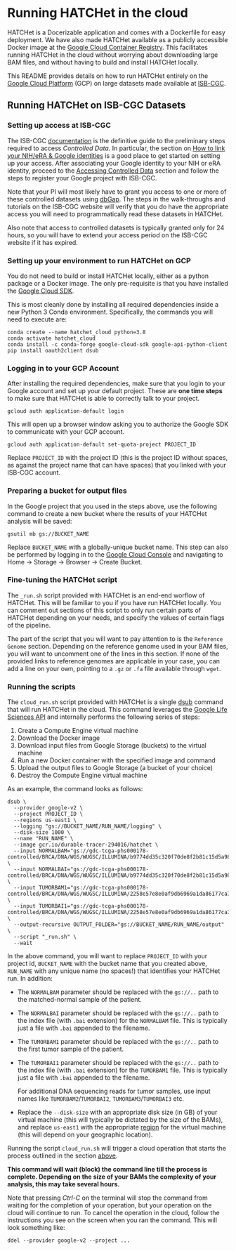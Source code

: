 # Running HATCHet in the cloud

HATCHet is a Docerizable application and comes with a Dockerfile for easy deployment. We have also made HATCHet 
available as a publicly accessible Docker image at the [Google Cloud Container Registry](https://cloud.google.com/container-registry).
This facilitates running HATCHet in the cloud without worrying about downloading large BAM files, and without having to
build and install HATCHet locally.

This README provides details on how to run HATCHet entirely on the [Google Cloud Platform](https://cloud.google.com) (GCP)
on large datasets made available at [ISB-CGC](https://isb-cgc.appspot.com/).

## Running HATCHet on ISB-CGC Datasets

### Setting up access at ISB-CGC

The ISB-CGC [documentation](https://isb-cancer-genomics-cloud.readthedocs.io/) is the definitive guide to the preliminary
steps required to access *Controlled Data*. In particular, the section on [How to link your NIH/eRA & Google identities](https://isb-cancer-genomics-cloud.readthedocs.io/en/latest/sections/controlled-access/Controlled-data-Interactive.html)
is a good place to get started on setting up your access. After associating your Google identity to your NIH or eRA
identity, proceed to the [Accessing Controlled Data](https://isb-cancer-genomics-cloud.readthedocs.io/en/latest/sections/Gaining-Access-To-Controlled-Access-Data.html)
section and follow the steps to register your Google project with ISB-CGC.

Note that your PI will most likely have to grant you access to one or more of these controlled datasets using
[dbGap](https://dbgap.ncbi.nlm.nih.gov/). The steps in the walk-throughs and tutorials on the ISB-CGC website will
verify that you do have the appropriate access you will need to programmatically read these datasets in HATCHet.

Also note that access to controlled datasets is typically granted only for 24 hours, so you will have to extend your
access period on the ISB-CGC website if it has expired.

### Setting up your environment to run HATCHet on GCP

You do not need to build or install HATCHet locally, either as a python package or a Docker image. The only pre-requisite
is that you have installed the [Google Cloud SDK](https://cloud.google.com/sdk/docs/quickstart).

This is most cleanly done by installing all required dependencies inside a new Python 3 Conda environment.
Specifically, the commands you will need to execute are:

```
conda create --name hatchet_cloud python=3.8
conda activate hatchet_cloud
conda install -c conda-forge google-cloud-sdk google-api-python-client
pip install oauth2client dsub
```

### Logging in to your GCP Account

After installing the required dependencies, make sure that you login to your Google account and set up your default
project. These are **one time steps** to make sure that HATCHet is able to correctly talk to your project.

```
gcloud auth application-default login
```

This will open up a browser window asking you to authorize the Google SDK to communicate with your GCP account.

```
gcloud auth application-default set-quota-project PROJECT_ID
```

Replace `PROJECT_ID` with the project ID (this is the project ID without spaces, as against the project name that can have spaces)
that you linked with your ISB-CGC account.

### Preparing a bucket for output files

In the Google project that you used in the steps above, use the following command to create a new bucket where the results
of your HATCHet analysis will be saved:

```
gsutil mb gs://BUCKET_NAME
```

Replace `BUCKET_NAME` with a globally-unique bucket name. This step can also be performed by logging in to the
[Google Cloud Console](https://console.cloud.google.com) and navigating to Home -> Storage -> Browser -> Create Bucket.

### Fine-tuning the HATCHet script

The `_run.sh` script provided with HATCHet is an end-end worflow of HATCHet. This will be familiar to you if you have
run HATCHet locally. You can comment out sections of this script to only run certain parts of HATCHet depending on your
needs, and specify the values of certain flags of the pipeline.

The part of the script that you will want to pay attention to is the `Reference Genome` section. Depending on the
reference genome used in your BAM files, you will want to uncomment one of the lines in this section. If none of the
provided links to reference genomes are applicable in your case, you can add a line on your own, pointing to a `.gz`
or `.fa` file available through `wget`.

### Running the scripts

The `cloud_run.sh` script provided with HATCHet is a single [dsub](https://github.com/DataBiosphere/dsub) command that
will run HATCHet in the cloud. This command leverages the [Google Life Sciences API](https://cloud.google.com/life-sciences/docs/reference/rest)
and internally performs the following series of steps:

<a name="cloud_steps"></a>
1. Create a Compute Engine virtual machine
2. Download the Docker image
3. Download input files from Google Storage (buckets) to the virtual machine
4. Run a new Docker container with the specified image and command
5. Upload the output files to Google Storage (a bucket of your choice)
6. Destroy the Compute Engine virtual machine

As an example, the command looks as follows:

```
dsub \
  --provider google-v2 \
  --project PROJECT_ID \
  --regions us-east1 \
  --logging "gs://BUCKET_NAME/RUN_NAME/logging" \
  --disk-size 1000 \
  --name "RUN_NAME" \
  --image gcr.io/durable-tracer-294016/hatchet \
  --input NORMALBAM="gs://gdc-tcga-phs000178-controlled/BRCA/DNA/WGS/WUGSC/ILLUMINA/b9774dd35c320f70de8f2b81c15d5a98.bam" \
  --input NORMALBAI="gs://gdc-tcga-phs000178-controlled/BRCA/DNA/WGS/WUGSC/ILLUMINA/b9774dd35c320f70de8f2b81c15d5a98.bam.bai" \
  --input TUMORBAM1="gs://gdc-tcga-phs000178-controlled/BRCA/DNA/WGS/WUGSC/ILLUMINA/2258e57e8e0af9db6969a1da86177ca7.bam" \
  --input TUMORBAI1="gs://gdc-tcga-phs000178-controlled/BRCA/DNA/WGS/WUGSC/ILLUMINA/2258e57e8e0af9db6969a1da86177ca7.bam.bai" \
  --output-recursive OUTPUT_FOLDER="gs://BUCKET_NAME/RUN_NAME/output" \
  --script "_run.sh" \
  --wait
```

In the above command, you will want to replace `PROJECT_ID` with your project id, `BUCKET_NAME` with the bucket name that
you created above, `RUN_NAME` with any unique name (no spaces!) that identifies your HATCHet run. In addition:

- The `NORMALBAM` parameter should be replaced with the `gs://..` path to the matched-normal sample of the patient.

- The `NORMALBAI` parameter should be replaced with the `gs://..` path to the index file (with `.bai` extension) for the `NORMALBAM` file.
This is typically just a file with `.bai` appended to the filename.

- The `TUMORBAM1` parameter should be replaced with the `gs://..` path to the first tumor sample of the patient.

- The `TUMORBAI1` parameter should be replaced with the `gs://..` path to the index file (with `.bai` extension) for the `TUMORBAM1` file.
This is typically just a file with `.bai` appended to the filename.

  For additional DNA sequencing reads for tumor samples, use input names like `TUMORBAM2`/`TUMORBAI2`, `TUMORBAM3`/`TUMORBAI3` etc.

- Replace the `--disk-size` with an appropriate disk size (in GB) of your virtual machine (this will typically be dictated by the size of the BAMs),
and replace `us-east1` with the appropriate [region](https://cloud.google.com/compute/docs/regions-zones) for the virtual machine (this will depend on your geographic location).

Running the script `cloud_run.sh` will trigger a cloud operation that starts the process outlined in the section [above](#cloud_steps).

**This command will wait (block) the command line till the process is complete.
Depending on the size of your BAMs the complexity of your analysis, this may take several hours.**

Note that pressing *Ctrl-C* on the terminal will stop the command from waiting for the completion of your operation, but your
operation on the cloud will continue to run. To cancel the operation in the cloud, follow the instructions you see on the screen
when you ran the command. This will look something like:

```
ddel --provider google-v2 --project ...
```